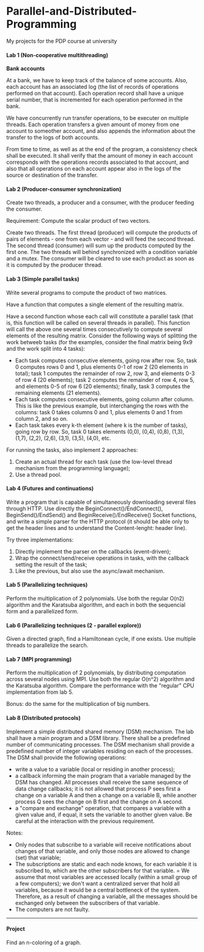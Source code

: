 # Parallel-and-Distributed-Programming
My projects for the PDP course at university

#### Lab 1 (Non-cooperative multithreading)
<b> Bank accounts </b>

At a bank, we have to keep track of the balance of some accounts. Also, each account has an associated log (the list of records of operations performed on that account). Each operation record shall have a unique serial number, that is incremented for each operation performed in the bank.

We have concurrently run transfer operations, to be executer on multiple threads. Each operation transfers a given amount of money from one account to someother account, and also appends the information about the transfer to the logs of both accounts.

From time to time, as well as at the end of the program, a consistency check shall be executed. It shall verify that the amount of money in each account corresponds with the operations records associated to that account, and also that all operations on each account appear also in the logs of the source or destination of the transfer.

#### Lab 2 (Producer-consumer synchronization)
Create two threads, a producer and a consumer, with the producer feeding the consumer.

Requirement: Compute the scalar product of two vectors.

Create two threads. The first thread (producer) will compute the products of pairs of elements - one from each vector - and will feed the second thread. The second thread (consumer) will sum up the products computed by the first one. The two threads will behind synchronized with a condition variable and a mutex. The consumer will be cleared to use each product as soon as it is computed by the producer thread.

#### Lab 3 (Simple parallel tasks)
Write several programs to compute the product of two matrices.

Have a function that computes a single element of the resulting matrix.

Have a second function whose each call will constitute a parallel task (that is, this function will be called on several threads in parallel). This function will call the above one several times consecutively to compute several elements of the resulting matrix. Consider the following ways of splitting the work betweeb tasks (for the examples, consider the final matrix being 9x9 and the work split into 4 tasks):

- Each task computes consecutive elements, going row after row. So, task 0 computes rows 0 and 1, plus elements 0-1 of row 2 (20 elements in total); task 1 computes the remainder of row 2, row 3, and elements 0-3 of row 4 (20 elements); task 2 computes the remainder of row 4, row 5, and elements 0-5 of row 6 (20 elements); finally, task 3 computes the remaining elements (21 elements).
- Each task computes consecutive elements, going column after column. This is like the previous example, but interchanging the rows with the columns: task 0 takes columns 0 and 1, plus elements 0 and 1 from column 2, and so on.
- Each task takes every k-th element (where k is the number of tasks), going row by row. So, task 0 takes elements (0,0), (0,4), (0,8), (1,3), (1,7), (2,2), (2,6), (3,1), (3,5), (4,0), etc.

For running the tasks, also implement 2 approaches:

1. Create an actual thread for each task (use the low-level thread mechanism from the programming language);
2. Use a thread pool.

#### Lab 4 (Futures and continuations)
Write a program that is capable of simultaneously downloading several files through HTTP. Use directly the BeginConnect()/EndConnect(), BeginSend()/EndSend() and BeginReceive()/EndReceive() Socket functions, and write a simple parser for the HTTP protocol (it should be able only to get the header lines and to understand the Content-lenght: header line).

Try three implementations:

1. Directly implement the parser on the callbacks (event-driven);
2. Wrap the connect/send/receive operations in tasks, with the callback setting the result of the task;
3. Like the previous, but also use the async/await mechanism.

#### Lab 5 (Parallelizing techniques)
Perform the multiplication of 2 polynomials. Use both the regular O(n2) algorithm and the Karatsuba algorithm, and each in both the sequencial form and a parallelized form.

#### Lab 6 (Parallelizing techniques (2 - parallel explore))
Given a directed graph, find a Hamiltonean cycle, if one exists. Use multiple threads to parallelize the search.

#### Lab 7 (MPI programming)
Perform the multiplication of 2 polynomials, by distributing computation across several nodes using MPI. Use both the regular O(n^2) algorithm and the Karatsuba algorithm. Compare the performance with the "regular" CPU implementation from lab 5.

Bonus: do the same for the multiplication of big numbers.

#### Lab 8 (Distributed protocols)
Implement a simple distributed shared memory (DSM) mechanism. The lab shall have a main program and a DSM library. There shall be a predefined number of communicating processes. The DSM mechanism shall provide a predefined number of integer variables residing on each of the processes. The DSM shall provide the following operations:

- write a value to a variable (local or residing in another process);
- a callback informing the main program that a variable managed by the DSM has changed. All processes shall receive the same sequence of data change callbacks; it is not allowed that process P sees first a change on a variable A and then a change on a variable B, while another process Q sees the change on B first and the change on A second.
- a "compare and exchange" operation, that compares a variable with a given value and, if equal, it sets the variable to another given value. Be careful at the interaction with the previous requirement.

Notes:
- Only nodes that subscribe to a variable will receive notifications about changes of that variable, and only those nodes are allowed to change (set) that variable;
- The subscriptions are static and each node knows, for each variable it is subscribed to, which are the other subscribers for that variable.
= We assume that most variables are accessed locally (within a small group of a few computers); we don't want a centralized server that hold all variables, because it would be a central bottleneck of the system. Therefore, as a result of changing a variable, all the messages should be exchanged only between the subscribers of that variable.
- The computers are not faulty.

----
#### Project
Find an n-coloring of a graph.
